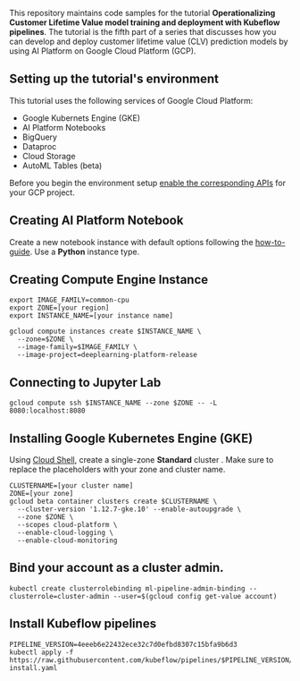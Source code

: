 This repository maintains code samples for the tutorial **Operationalizing Customer Lifetime Value model training and deployment with Kubeflow pipelines**. The tutorial is the fifth part of a series that discusses how you can develop and deploy customer lifetime value (CLV) prediction models by using AI Platform on Google Cloud Platform (GCP).


## Setting up the tutorial's environment
This tutorial uses the following services of Google Cloud Platform:
- Google Kubernets Engine (GKE)
- AI Platform Notebooks
- BigQuery
- Dataproc
- Cloud Storage
- AutoML Tables (beta)

Before you begin the environment setup [enable the corresponding APIs](https://cloud.google.com/apis/docs/enable-disable-apis) for your GCP project.

## Creating AI Platform Notebook
Create a new notebook instance with default options following the [how-to-guide](https://cloud.google.com/ml-engine/docs/notebooks/create-new). Use a **Python** instance type.

## Creating Compute Engine Instance
```
export IMAGE_FAMILY=common-cpu
export ZONE=[your region]
export INSTANCE_NAME=[your instance name]

gcloud compute instances create $INSTANCE_NAME \
  --zone=$ZONE \
  --image-family=$IMAGE_FAMILY \
  --image-project=deeplearning-platform-release
```

## Connecting to Jupyter Lab
```
gcloud compute ssh $INSTANCE_NAME --zone $ZONE -- -L 8080:localhost:8080
```

## Installing Google Kubernetes Engine (GKE)
Using [Cloud Shell](https://cloud.google.com/shell/), create a single-zone **Standard** cluster .
Make sure to replace the placeholders with your zone and cluster name.
```
CLUSTERNAME=[your cluster name]
ZONE=[your zone]
gcloud beta container clusters create $CLUSTERNAME \
  --cluster-version '1.12.7-gke.10' --enable-autoupgrade \
  --zone $ZONE \
  --scopes cloud-platform \
  --enable-cloud-logging \
  --enable-cloud-monitoring 
```


## Bind your account as a cluster admin.
```
kubectl create clusterrolebinding ml-pipeline-admin-binding --clusterrole=cluster-admin --user=$(gcloud config get-value account)
```


## Install Kubeflow pipelines

```
PIPELINE_VERSION=4eeeb6e22432ece32c7d0efbd8307c15bfa9b6d3
kubectl apply -f https://raw.githubusercontent.com/kubeflow/pipelines/$PIPELINE_VERSION/manifests/namespaced-install.yaml
```


